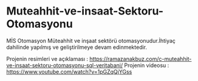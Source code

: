 # Muteahhit-ve-insaat-Sektoru-Otomasyonu
MİS Otomasyon Müteahhit ve inşaat sektörü otomasyonudur.İhtiyaç dahilinde yapılmış ve geliştirilmeye devam edinmektedir.

Projenin resimleri ve açıklaması : https://ramazanakbuz.com/c-muteahhit-ve-insaat-sektoru-otomasyonu-sql-veritabani/
Projenin videosu : https://www.youtube.com/watch?v=1pGZqQjYGss
